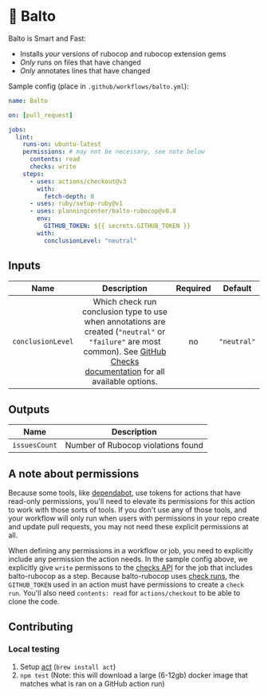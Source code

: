 # 🐺 Balto

Balto is Smart and Fast:

* Installs _your_ versions of rubocop and rubocop extension gems
* _Only_ runs on files that have changed
* _Only_ annotates lines that have changed

Sample config (place in `.github/workflows/balto.yml`):

```yaml
name: Balto

on: [pull_request]

jobs:
  lint:
    runs-on: ubuntu-latest
    permissions: # may not be necessary, see note below
      contents: read
      checks: write
    steps:
      - uses: actions/checkout@v3
        with:
          fetch-depth: 0
      - uses: ruby/setup-ruby@v1
      - uses: planningcenter/balto-rubocop@v0.8
        env:
          GITHUB_TOKEN: ${{ secrets.GITHUB_TOKEN }}
        with:
          conclusionLevel: "neutral"
```

## Inputs

| Name | Description | Required | Default |
|:-:|:-:|:-:|:-:|
| `conclusionLevel` | Which check run conclusion type to use when annotations are created (`"neutral"` or `"failure"` are most common). See [GitHub Checks documentation](https://developer.github.com/v3/checks/runs/#parameters) for all available options.  | no | `"neutral"` |

## Outputs

| Name | Description |
|:-:|:-:|
| `issuesCount` | Number of Rubocop violations found |

## A note about permissions

Because some tools, like [dependabot](https://github.com/dependabot), use tokens for actions that have read-only permissions, you'll need to elevate its permissions for this action to work with those sorts of tools. If you don't use any of those tools, and your workflow will only run when users with permissions in your repo create and update pull requests, you may not need these explicit permissions at all.

When defining any permissions in a workflow or job, you need to explicitly include any permission the action needs. In the sample config above, we explicitly give `write` permissons to the [checks API](https://docs.github.com/en/rest/checks/runs) for the job that includes balto-rubocop as a step. Because balto-rubocop uses [check runs](https://docs.github.com/en/rest/guides/getting-started-with-the-checks-api), the `GITHUB_TOKEN` used in an action must have permissions to create a `check run`. You'll also need `contents: read` for `actions/checkout` to be able to clone the code.

## Contributing

### Local testing

1. Setup [act](https://github.com/nektos/act) (`brew install act`)
2. `npm test` (Note: this will download a large (6-12gb) docker image that
   matches what is ran on a GitHub action run)
